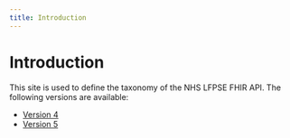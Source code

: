 ```yaml
---
title: Introduction
---
```


# Introduction

This site is used to define the taxonomy of the NHS LFPSE FHIR API. The following versions are available:

 - [Version 4](v4/taxonomy.md)
 - [Version 5](v5/taxonomy.md)
